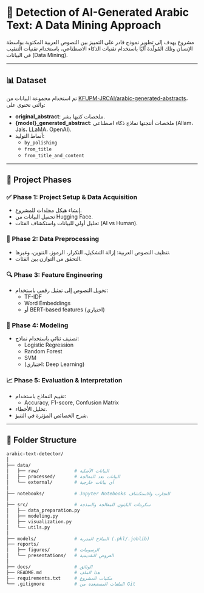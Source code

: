 # 🧠 Detection of AI-Generated Arabic Text: A Data Mining Approach

مشروع يهدف إلى تطوير نموذج قادر على التمييز بين النصوص العربية المكتوبة بواسطة الإنسان وتلك المُولّدة آليًا باستخدام تقنيات الذكاء الاصطناعي، باستخدام تقنيات التنقيب في البيانات (Data Mining).

---

## 📊 Dataset

تم استخدام مجموعة البيانات من [KFUPM-JRCAI/arabic-generated-abstracts](https://huggingface.co/datasets/KFUPM-JRCAI/arabic-generated-abstracts)، والتي تحتوي على:

- **original_abstract**: ملخصات كتبها بشر.
- **{model}_generated_abstract**: ملخصات أنتجتها نماذج ذكاء اصطناعي (Allam، Jais، LLaMA، OpenAI).
- أنماط التوليد:
  - `by_polishing`
  - `from_title`
  - `from_title_and_content`

---

## 🧪 Project Phases

### ✅ Phase 1: Project Setup & Data Acquisition
- إنشاء هيكل مجلدات للمشروع.
- تحميل البيانات من Hugging Face.
- تحليل أولي للبيانات واستكشاف الفئات (AI vs Human).

### 🔧 Phase 2: Data Preprocessing
- تنظيف النصوص العربية: إزالة التشكيل، التكرار، الرموز، التنوين، وغيرها.
- التحقق من التوازن بين الفئات.

### 🔍 Phase 3: Feature Engineering
- تحويل النصوص إلى تمثيل رقمي باستخدام:
  - TF-IDF
  - Word Embeddings
  - أو BERT-based features (اختياري)

### 🧠 Phase 4: Modeling
- تصنيف ثنائي باستخدام نماذج:
  - Logistic Regression
  - Random Forest
  - SVM
  - (اختياري: Deep Learning)

### 📈 Phase 5: Evaluation & Interpretation
- تقييم النماذج باستخدام:
  - Accuracy, F1-score, Confusion Matrix
- تحليل الأخطاء.
- شرح الخصائص المؤثرة في التنبؤ.

---

## 📁 Folder Structure

```bash
arabic-text-detector/
│
├── data/
│   ├── raw/             # البيانات الأصلية
│   ├── processed/       # البيانات بعد المعالجة
│   └── external/        # أي بيانات خارجية
│
├── notebooks/           # Jupyter Notebooks للتجارب والاستكشاف
│
├── src/                 # سكربتات البايثون للمعالجة والنمذجة
│   ├── data_preparation.py
│   ├── modeling.py
│   ├── visualization.py
│   └── utils.py
│
├── models/              # النماذج المدربة (.pkl/.joblib)
├── reports/
│   ├── figures/         # الرسومات
│   └── presentations/   # العروض التقديمية
│
├── docs/                # الوثائق
├── README.md            # هذا الملف
├── requirements.txt     # مكتبات المشروع
└── .gitignore           # الملفات المستبعدة من Git
